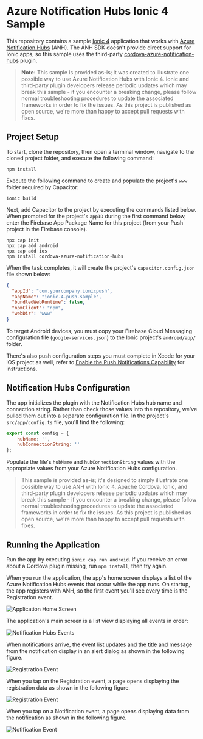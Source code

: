 # Azure Notification Hubs Ionic 4 Sample

This repository contains a sample [Ionic 4](https://ionicframework.com/) application that works with [Azure Notification Hubs](https://azure.microsoft.com/en-us/services/notification-hubs/) (ANH). The ANH SDK doesn't provide direct support for Ionic apps, so this sample uses the third-party [cordova-azure-notification-hubs](https://www.npmjs.com/package/cordova-azure-notification-hubs) plugin.

> **Note:** This sample is provided as-is; it was created to illustrate one possible way to use Azure Notification Hubs with Ionic 4. Ionic and third-party plugin developers release periodic updates which may break this sample - if you encounter a breaking change, please follow normal troubleshooting procedures to update the associated frameworks in order to fix the issues. As this project is published as open source, we're more than happy to accept pull requests with fixes.

## Project Setup

To start, clone the repository, then open a terminal window, navigate to the cloned project folder, and execute the following command:

```shell
npm install
```

Execute the following command to create and populate the project's `www` folder required by Capacitor:

```shell
ionic build
```

Next, add Capacitor to the project by executing the commands listed below. When prompted for the project's `appID` during the first command below, enter the Firebase App Package Name for this project (from your Push project in the Firebase console).

```shell
npx cap init
npx cap add android
npx cap add ios
npm install cordova-azure-notification-hubs
```

When the task completes, it will create the project's `capacitor.config.json` file shown below:

```json
{
  "appId": "com.yourcompany.ionicpush",
  "appName": "ionic-4-push-sample",
  "bundledWebRuntime": false,
  "npmClient": "npm",
  "webDir": "www"
}
```

To target Android devices, you must copy your Firebase Cloud Messaging configuration file (`google-services.json`) to the Ionic project's `android/app/` folder.

There's also push configuration steps you must complete in Xcode for your iOS project as well, refer to [Enable the Push Notifications Capability](https://developer.apple.com/documentation/usernotifications/registering_your_app_with_apns) for instructions.

## Notification Hubs Configuration

The app initializes the plugin with the Notification Hubs hub name and connection string. Rather than check those values into the repository, we've pulled them out into a separate configuration file. In the project's `src/app/config.ts` file, you'll find the following:

```javascript
export const config = {
    hubName: '',
    hubConnectionString: ''
};
```

Populate the file's `hubName` and `hubConnectionString` values with the appropriate values from your Azure Notification Hubs configuration.

> This sample is provided as-is; it's designed to simply illustrate one possible way to use ANH with Ionic 4. Apache Cordova, Ionic, and third-party plugin developers release periodic updates which may break this sample - if you encounter a breaking change, please follow normal troubleshooting procedures to update the associated frameworks in order to fix the issues. As this project is published as open source, we're more than happy to accept pull requests with fixes.

## Running the Application

Run the app by executing `ionic cap run android`. If you receive an error about a Cordova plugin missing, run `npm install`, then try again.

When you run the application, the app's home screen displays a list of the Azure Notification Hubs events that occur while the app runs. On startup, the app registers with ANH, so the first event you'll see every time is the Registration event.

![Application Home Screen](screenshots/figure-01.png)

The application's main screen is a list view displaying all events in order:

![Notification Hubs Events](screenshots/figure-02.png)

When notifications arrive, the event list updates and the title and message from the notification display in an alert dialog as shown in the following figure.

![Registration Event](screenshots/figure-03.png)

When you tap on the Registration event, a page opens displaying the registration data as shown in the following figure.

![Registration Event](screenshots/figure-04.png)

When you tap on a Notification event, a page opens displaying data from the notification as shown in the following figure.

![Notification Event](screenshots/figure-05.png)
